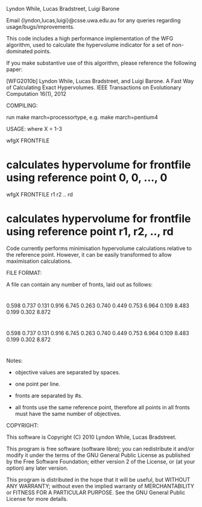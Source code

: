 Lyndon While, Lucas Bradstreet, Luigi Barone

Email {lyndon,lucas,luigi}@csse.uwa.edu.au for any queries regarding
usage/bugs/improvements.

This code includes a high performance implementation of the WFG algorithm, 
used to calculate the hypervolume indicator for a set of non-dominated points.

If you make substantive use of this algorithm, please reference the following paper:


[WFG2010b] Lyndon While, Lucas Bradstreet, and Luigi Barone. 
A Fast Way of Calculating Exact Hypervolumes. IEEE Transactions on Evolutionary Computation 16(1), 2012


COMPILING:

run make march=processortype, e.g. make march=pentium4

USAGE:
where X = 1-3

wfgX FRONTFILE
# calculates hypervolume for frontfile using reference point 0, 0, ..., 0
wfgX FRONTFILE r1 r2 .. rd
# calculates hypervolume for frontfile using reference point r1, r2, .., rd

Code currently performs minimisation hypervolume calculations relative to the 
reference point. However, it can be easily transformed to allow maximisation calculations.


FILE FORMAT:

A file can contain any number of fronts, laid out as follows:

#
0.598 0.737 0.131 0.916 6.745
0.263 0.740 0.449 0.753 6.964
0.109 8.483 0.199 0.302 8.872
#
0.598 0.737 0.131 0.916 6.745
0.263 0.740 0.449 0.753 6.964
0.109 8.483 0.199 0.302 8.872
#

Notes:

- objective values are separated by spaces.
- one point per line.
- fronts are separated by #s.

- all fronts use the same reference point, therefore all points in all
  fronts must have the same number of objectives.


COPYRIGHT:

This software is Copyright (C) 2010 Lyndon While, Lucas Bradstreet.

This program is free software (software libre); you can redistribute it and/or
modify it under the terms of the GNU General Public License as published by the
Free Software Foundation; either version 2 of the License, or (at your option)
any later version.

This program is distributed in the hope that it will be useful, but WITHOUT ANY
WARRANTY; without even the implied warranty of MERCHANTABILITY or FITNESS FOR A
PARTICULAR PURPOSE. See the GNU General Public License for more details.
